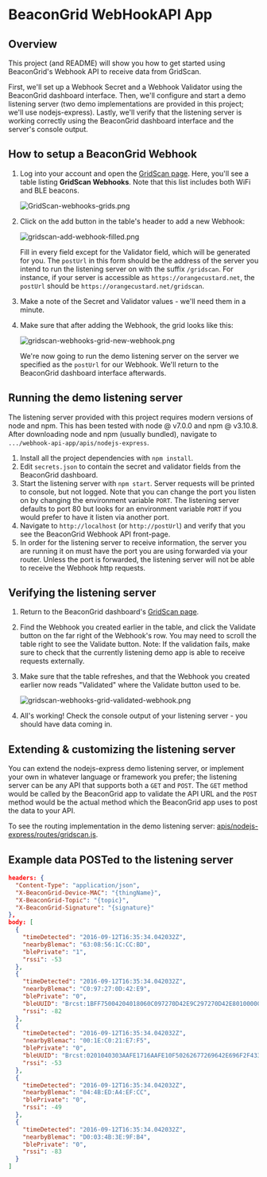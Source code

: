 # BeaconGrid WebHookAPI App

## Overview
This project (and README) will show you how to get started using BeaconGrid's
Webhook API to receive data from GridScan.

First, we'll set up a Webhook Secret and a Webhook Validator using the
BeaconGrid dashboard interface. Then, we'll configure and start a demo listening
server (two demo implementations are provided in this project; we'll use
nodejs-express). Lastly, we'll verify that the listening server is working
correctly using the BeaconGrid dashboard interface and the server's console
output.

## How to setup a BeaconGrid Webhook
1. Log into your account and open the [GridScan page](https://dashboard.beacongrid.com/#/GridScans).
    Here, you'll see a table listing **GridScan Webhooks**. Note that this
    list includes both WiFi and BLE beacons.

    ![GridScan-webhooks-grids.png](https://s16.postimg.org/ejnb0p7mr/Selection_001.png)

2. Click on the add button in the table's header to add a new Webhook:
    
    ![gridscan-add-webhook-filled.png](https://s3.amazonaws.com/beacongrid-hosted-media/WebhookSetup.png)

    Fill in every field except for the Validator field, which will be generated
    for you. The `postUrl` in this form should be the address of the server you
    intend to run the listening server on with the suffix `/gridscan`. For
    instance, if your server is accessible as `https://orangecustard.net`, the
    `postUrl` should be `https://orangecustard.net/gridscan`.

4. Make a note of the Secret and Validator values - we'll need them in a minute.

5. Make sure that after adding the Webhook, the grid looks like this:

    ![gridscan-webhooks-grid-new-webhook.png](https://s3.postimg.org/c8fmm1tu7/Selection_004.png)

    We're now going to run the demo listening server on the server we specified
    as the `postUrl` for our Webhook. We'll return to the BeaconGrid dashboard
    interface afterwards.

## Running the demo listening server
The listening server provided with this project requires modern versions of
node and npm. This has been tested with node @ v7.0.0 and npm @ v3.10.8. After
downloading node and npm (usually bundled), navigate to
`.../webhook-api-app/apis/nodejs-express`.

1. Install all the project dependencies with `npm install`.
2. Edit `secrets.json` to contain the secret and validator fields from the
BeaconGrid dashboard.
2. Start the listening server with `npm start`. Server requests will
be printed to console, but not logged. Note that you can change the port you
listen on by changing the environment variable `PORT`. The listening server defaults to 
port 80 but looks for an environment variable `PORT` if you would prefer to have it listen 
via another port.
3. Navigate to `http://localhost` (or `http://postUrl`) and verify that you see the
BeaconGrid Webhook API front-page.
4. In order for the listening server to receive information, the server you are running it on
must have the port you are using forwarded via your router. Unless the port is forwarded, 
the listening server will not be able to receive the Webhook http requests.

## Verifying the listening server
1. Return to the BeaconGrid dashboard's
[GridScan page](https://dashboard.beacongrid.com/#/webhooks).
2. Find the Webhook you created earlier in the table, and click the Validate
button on the far right of the Webhook's row. You may need to scroll the table
right to see the Validate button. Note: If the validation fails, make sure to check that
the currently listening demo app is able to receive requests externally.
3. Make sure that the table refreshes, and that the Webhook you created earlier now
reads "Validated" where the Validate button used to be.

    ![gridscan-webhooks-grid-validated-webhook.png](https://s16.postimg.org/g52ksihur/Selection_006.png)

4. All's working! Check the console output of your listening server - you should
have data coming in.

## Extending & customizing the listening server
You can extend the nodejs-express demo listening server, or implement your own
in whatever language or framework you prefer; the listening server can be any
API that supports both a `GET` and `POST`. The `GET` method would be called by
the BeaconGrid app to validate the API URL and the `POST` method would be the
actual method which the BeaconGrid app uses to post the data to your API.

To see the routing implementation in the demo listening server: [apis/nodejs-express/routes/gridscan.js](https://github.com/BeaconGrid/webhook-api-app/blob/master/apis/nodejs-express/routes/gridscan.js).

## Example data POSTed to the listening server
```json
headers: {
  "Content-Type": "application/json",
  "X-BeaconGrid-Device-MAC": "{thingName}",
  "X-BeaconGrid-Topic": "{topic}",
  "X-BeaconGrid-Signature": "{signature}"
},
body: [
  {
    "timeDetected": "2016-09-12T16:35:34.042032Z",
    "nearbyBlemac": "63:08:56:1C:CC:BD",
    "blePrivate": "1",
    "rssi": -53
  },
  {
    "timeDetected": "2016-09-12T16:35:34.042032Z",
    "nearbyBlemac": "C0:97:27:0D:42:E9",
    "blePrivate": "0",
    "bleUUID": "Brcst:1BFF75004204018060C097270D42E9C297270D42E801000000000000",
    "rssi": -82
  },
  {
    "timeDetected": "2016-09-12T16:35:34.042032Z",
    "nearbyBlemac": "00:1E:C0:21:E7:F5",
    "blePrivate": "0",
    "bleUUID": "Brcst:0201040303AAFE1716AAFE10F50262677269642E696F2F4335767275533865",
    "rssi": -53
  },
  {
    "timeDetected": "2016-09-12T16:35:34.042032Z",
    "nearbyBlemac": "04:4B:ED:A4:EF:CC",
    "blePrivate": "0",
    "rssi": -49
  },
  {
    "timeDetected": "2016-09-12T16:35:34.042032Z",
    "nearbyBlemac": "D0:03:4B:3E:9F:B4",
    "blePrivate": "0",
    "rssi": -83
  }
]
```
